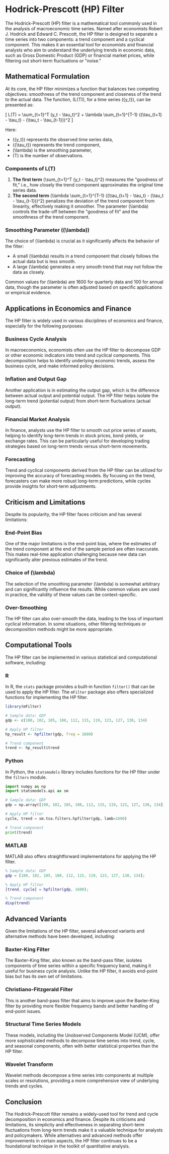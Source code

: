 # Hodrick-Prescott (HP) Filter

The Hodrick-Prescott (HP) filter is a mathematical tool commonly used in the analysis of macroeconomic time series. Named after economists Robert J. Hodrick and Edward C. Prescott, the HP filter is designed to separate a time series into two components: a trend component and a cyclical component. This makes it an essential tool for economists and financial analysts who aim to understand the underlying trends in economic data, such as Gross Domestic Product (GDP) or financial market prices, while filtering out short-term fluctuations or "noise."

## Mathematical Formulation

At its core, the HP filter minimizes a function that balances two competing objectives: smoothness of the trend component and closeness of the trend to the actual data. The function, \(L(T)\), for a time series \(\{y_t\}\), can be presented as:

\[ L(T) = \sum_{t=1}^T (y_t - \tau_t)^2 + \lambda \sum_{t=1}^{T-1} ((\tau_{t+1} - \tau_t) - (\tau_t - \tau_{t-1}))^2 \]

Here:

- \(\{y_t\}\) represents the observed time series data,
- \(\{\tau_t\}\) represents the trend component,
- \(\lambda\) is the smoothing parameter,
- \(T\) is the number of observations.

### Components of L(T)

1. **The first term** \(\sum_{t=1}^T (y_t - \tau_t)^2\) measures the "goodness of fit," i.e., how closely the trend component approximates the original time series data.
2. **The second term** \(\lambda \sum_{t=1}^{T-1} ((\tau_{t+1} - \tau_t) - (\tau_t - \tau_{t-1}))^2\) penalizes the deviation of the trend component from linearity, effectively making it smoother. The parameter \(\lambda\) controls the trade-off between the "goodness of fit" and the smoothness of the trend component.

### Smoothing Parameter (\(\lambda\))

The choice of \(\lambda\) is crucial as it significantly affects the behavior of the filter:

- A small \(\lambda\) results in a trend component that closely follows the actual data but is less smooth.
- A large \(\lambda\) generates a very smooth trend that may not follow the data as closely.

Common values for \(\lambda\) are 1600 for quarterly data and 100 for annual data, though the parameter is often adjusted based on specific applications or empirical evidence.

## Applications in Economics and Finance

The HP filter is widely used in various disciplines of economics and finance, especially for the following purposes:

### Business Cycle Analysis

In macroeconomics, economists often use the HP filter to decompose GDP or other economic indicators into trend and cyclical components. This decomposition helps to identify underlying economic trends, assess the business cycle, and make informed policy decisions.

### Inflation and Output Gap

Another application is in estimating the output gap, which is the difference between actual output and potential output. The HP filter helps isolate the long-term trend (potential output) from short-term fluctuations (actual output).

### Financial Market Analysis

In finance, analysts use the HP filter to smooth out price series of assets, helping to identify long-term trends in stock prices, bond yields, or exchange rates. This can be particularly useful for developing trading strategies based on long-term trends versus short-term movements.

### Forecasting

Trend and cyclical components derived from the HP filter can be utilized for improving the accuracy of forecasting models. By focusing on the trend, forecasters can make more robust long-term predictions, while cycles provide insights for short-term adjustments.

## Criticism and Limitations

Despite its popularity, the HP filter faces criticism and has several limitations:

### End-Point Bias

One of the major limitations is the end-point bias, where the estimates of the trend component at the end of the sample period are often inaccurate. This makes real-time application challenging because new data can significantly alter previous estimates of the trend.

### Choice of \(\lambda\)

The selection of the smoothing parameter \(\lambda\) is somewhat arbitrary and can significantly influence the results. While common values are used in practice, the validity of these values can be context-specific.

### Over-Smoothing

The HP filter can also over-smooth the data, leading to the loss of important cyclical information. In some situations, other filtering techniques or decomposition methods might be more appropriate.

## Computational Tools

The HP filter can be implemented in various statistical and computational software, including:

### R

In R, the `stats` package provides a built-in function `filter()` that can be used to apply the HP filter. The `mFilter` package also offers specialized functions for implementing the HP filter.

```r
library(mFilter)

# Sample data: GDP
gdp <- c(100, 102, 105, 108, 112, 115, 119, 123, 127, 130, 134)

# Apply HP filter
hp_result <- hpfilter(gdp, freq = 1600)

# Trend component
trend <- hp_result$trend
```

### Python

In Python, the `statsmodels` library includes functions for the HP filter under the `filters` module.

```python
import numpy as np
import statsmodels.api as sm

# Sample data: GDP
gdp = np.array([100, 102, 105, 108, 112, 115, 119, 123, 127, 130, 134])

# Apply HP filter
cycle, trend = sm.tsa.filters.hpfilter(gdp, lamb=1600)

# Trend component
print(trend)
```

### MATLAB

MATLAB also offers straightforward implementations for applying the HP filter.

```matlab
% Sample data: GDP
gdp = [100, 102, 105, 108, 112, 115, 119, 123, 127, 130, 134];

% Apply HP filter
[trend, cycle] = hpfilter(gdp, 1600);

% Trend component
disp(trend)
```

## Advanced Variants

Given the limitations of the HP filter, several advanced variants and alternative methods have been developed, including:

### Baxter-King Filter

The Baxter-King filter, also known as the band-pass filter, isolates components of time series within a specific frequency band, making it useful for business cycle analysis. Unlike the HP filter, it avoids end-point bias but has its own set of limitations.

### Christiano-Fitzgerald Filter

This is another band-pass filter that aims to improve upon the Baxter-King filter by providing more flexible frequency bands and better handling of end-point issues.

### Structural Time Series Models

These models, including the Unobserved Components Model (UCM), offer more sophisticated methods to decompose time series into trend, cycle, and seasonal components, often with better statistical properties than the HP filter.

### Wavelet Transform

Wavelet methods decompose a time series into components at multiple scales or resolutions, providing a more comprehensive view of underlying trends and cycles.

## Conclusion

The Hodrick-Prescott filter remains a widely-used tool for trend and cycle decomposition in economics and finance. Despite its criticisms and limitations, its simplicity and effectiveness in separating short-term fluctuations from long-term trends make it a valuable technique for analysts and policymakers. While alternatives and advanced methods offer improvements in certain aspects, the HP filter continues to be a foundational technique in the toolkit of quantitative analysis.